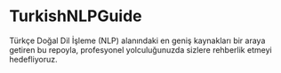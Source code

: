 # TurkishNLPGuide
Türkçe Doğal Dil İşleme (NLP) alanındaki en geniş kaynakları bir araya getiren bu repoyla, profesyonel yolculuğunuzda sizlere rehberlik etmeyi hedefliyoruz. 
